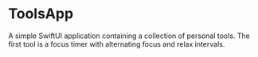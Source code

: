 # ToolsApp

A simple SwiftUI application containing a collection of personal tools.
The first tool is a focus timer with alternating focus and relax intervals.
